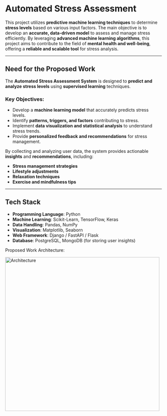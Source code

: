 # Automated Stress Assessment

This project utilizes **predictive machine learning techniques** to determine **stress levels** based on various input factors. The main objective is to develop an **accurate, data-driven model** to assess and manage stress efficiently. By leveraging **advanced machine learning algorithms**, this project aims to contribute to the field of **mental health and well-being**, offering a **reliable and scalable tool** for stress analysis.

---

## Need for the Proposed Work

The **Automated Stress Assessment System** is designed to **predict and analyze stress levels** using **supervised learning** techniques. 

### Key Objectives:
- Develop a **machine learning model** that accurately predicts stress levels.
- Identify **patterns, triggers, and factors** contributing to stress.
- Implement **data visualization and statistical analysis** to understand stress trends.
- Provide **personalized feedback and recommendations** for stress management.

By collecting and analyzing user data, the system provides actionable **insights** and **recommendations**, including:
- **Stress management strategies**
- **Lifestyle adjustments**
- **Relaxation techniques**
- **Exercise and mindfulness tips**

---

## Tech Stack

- **Programming Language**: Python 
- **Machine Learning**: Scikit-Learn, TensorFlow, Keras
- **Data Handling**: Pandas, NumPy
- **Visualization**: Matplotlib, Seaborn
- **Web Framework**: Django / FastAPI / Flask
- **Database**: PostgreSQL, MongoDB (for storing user insights)


Proposed Work Architecture:

<img width="496" alt="Architecture" src="https://github.com/user-attachments/assets/11697c56-2bc2-4e74-9dd9-63d8ab1fb0ec" />
